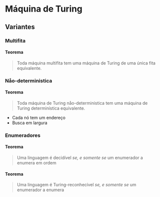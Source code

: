 # Máquina de Turing

## Variantes

### Multifita

#### Teorema

> Toda máquina multifita tem uma máquina de Turing de uma única fita
> equivalente.

### Nåo-deterministica

#### Teorema

> Toda máquina de Turing nåo-deterministica tem uma máquina de Turing
> determinística equivalente.

- Cada nó tem um endereço
- Busca em largura

### Enumeradores

#### Teorema

> Uma linguagem é decidível *se, e somente se* um enumerador a enumera em ordem

#### Teorema

> Uma linguagem é Turing-reconhecível *se, e somente se* um enumerador a enumera
